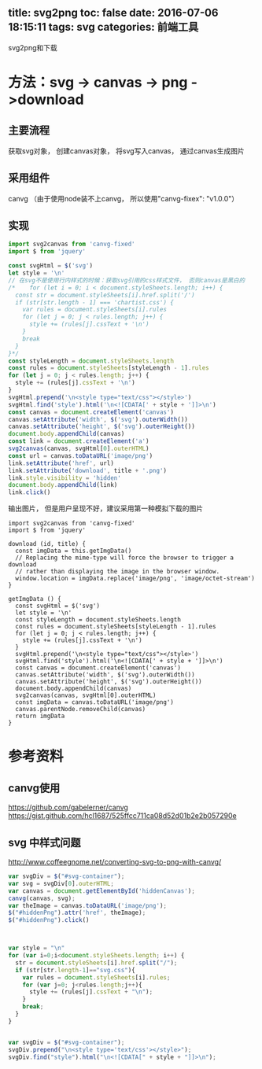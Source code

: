title: svg2png
toc: false
date: 2016-07-06 18:15:11
tags:
 svg
categories:
 前端工具
---

svg2png和下载
<!--more-->

# 方法：svg -> canvas -> png ->download

## 主要流程

获取svg对象， 创建canvas对象， 将svg写入canvas， 通过canvas生成图片

## 采用组件

canvg （由于使用node装不上canvg， 所以使用"canvg-fixex": "v1.0.0"）

## 实现

```javascript
import svg2canvas from 'canvg-fixed'
import $ from 'jquery'

const svgHtml = $('svg')
let style = '\n'
// 在svg不是使用行内样式的时候：获取svg引用的css样式文件， 否则canvas是黑白的
/*    for (let i = 0; i < document.styleSheets.length; i++) {
  const str = document.styleSheets[i].href.split('/')
  if (str[str.length - 1] === 'chartist.css') {
    var rules = document.styleSheets[i].rules
    for (let j = 0; j < rules.length; j++) {
      style += (rules[j].cssText + '\n')
    }
    break
  }
}*/
const styleLength = document.styleSheets.length
const rules = document.styleSheets[styleLength - 1].rules
for (let j = 0; j < rules.length; j++) {
  style += (rules[j].cssText + '\n')
}
svgHtml.prepend('\n<style type="text/css"></style>')
svgHtml.find('style').html('\n<![CDATA[' + style + ']]>\n')
const canvas = document.createElement('canvas')
canvas.setAttribute('width', $('svg').outerWidth())
canvas.setAttribute('height', $('svg').outerHeight())
document.body.appendChild(canvas)
const link = document.createElement('a')
svg2canvas(canvas, svgHtml[0].outerHTML)
const url = canvas.toDataURL('image/png')
link.setAttribute('href', url)
link.setAttribute('download', title + '.png')
link.style.visibility = 'hidden'
document.body.appendChild(link)
link.click()

```

输出图片， 但是用户呈现不好，建议采用第一种模拟下载的图片
```
import svg2canvas from 'canvg-fixed'
import $ from 'jquery'

download (id, title) {
  const imgData = this.getImgData()
  // Replacing the mime-type will force the browser to trigger a download
  // rather than displaying the image in the browser window.
  window.location = imgData.replace('image/png', 'image/octet-stream')
}

getImgData () {
  const svgHtml = $('svg')
  let style = '\n'
  const styleLength = document.styleSheets.length
  const rules = document.styleSheets[styleLength - 1].rules
  for (let j = 0; j < rules.length; j++) {
    style += (rules[j].cssText + '\n')
  }
  svgHtml.prepend('\n<style type="text/css"></style>')
  svgHtml.find('style').html('\n<![CDATA[' + style + ']]>\n')
  const canvas = document.createElement('canvas')
  canvas.setAttribute('width', $('svg').outerWidth())
  canvas.setAttribute('height', $('svg').outerHeight())
  document.body.appendChild(canvas)
  svg2canvas(canvas, svgHtml[0].outerHTML)
  const imgData = canvas.toDataURL('image/png')
  canvas.parentNode.removeChild(canvas)
  return imgData
}

```

# 参考资料

## canvg使用

https://github.com/gabelerner/canvg
https://gist.github.com/hcl1687/525ffcc711ca08d52d01b2e2b057290e

## svg 中样式问题

http://www.coffeegnome.net/converting-svg-to-png-with-canvg/

```javascript
var svgDiv = $("#svg-container");
var svg = svgDiv[0].outerHTML;
var canvas = document.getElementById('hiddenCanvas');
canvg(canvas, svg);
var theImage = canvas.toDataURL('image/png');
$("#hiddenPng").attr('href', theImage);
$("#hiddenPng").click()



var style = "\n"
for (var i=0;i<document.styleSheets.length; i++) {
  str = document.styleSheets[i].href.split("/");
  if (str[str.length-1]=="svg.css"){
    var rules = document.styleSheets[i].rules;
    for (var j=0; j<rules.length;j++){
      style += (rules[j].cssText + "\n");
    }
    break;
  }
}


var svgDiv = $("#svg-container");
svgDiv.prepend("\n<style type='text/css'></style>");
svgDiv.find("style").html("\n<![CDATA[" + style + "]]>\n");
```
